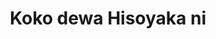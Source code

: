 --- 
title: "Koko dewa Hisoyaka ni"
publishdate: "2019-5-20T16:48:46+02:00"
src: "https://365manga.net/manga/koko-dewa-hisoyaka-ni"
image: "https://data.365manga.net/images/thumbnails/19275-koko-dewa-hisoyaka-ni.jpg"
description: "A hooker services a client who has a strange link to his mother ( Expect any answers in this manga) (\ /) -Peace From Baka-Updates: Mitsu coincidentally met a strange man with a peculiar aura named Akatsuki. Even though Mitsu instinctively sensed the danger in mysterious Akatsuki, he still fell deeper and deeper into the trap with each encounter..."
---